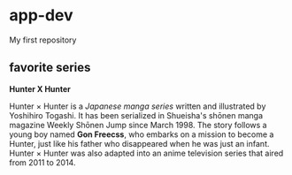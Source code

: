 # app-dev
My first repository

## favorite series 
**Hunter X Hunter**

Hunter × Hunter is a *Japanese manga series* written and illustrated by Yoshihiro Togashi. It has been serialized in Shueisha's shōnen manga magazine Weekly Shōnen Jump since March 1998. The story follows a young boy named **Gon Freecss**, who embarks on a mission to become a Hunter, just like his father who disappeared when he was just an infant. Hunter × Hunter was also adapted into an anime television series that aired from 2011 to 2014.
